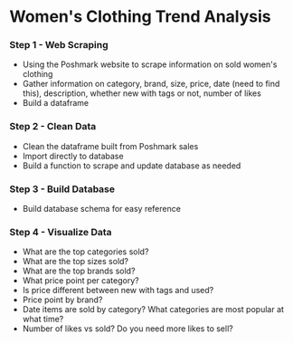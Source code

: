 # Women's Clothing Trend Analysis

### Step 1 - Web Scraping 
* Using the Poshmark website to scrape information on sold women's clothing
* Gather information on category, brand, size, price, date (need to find this), description, whether new with tags or not, number of likes
* Build a dataframe

### Step 2 - Clean Data
* Clean the dataframe built from Poshmark sales
* Import directly to database
* Build a function to scrape and update database as needed

### Step 3 - Build Database
* Build database schema for easy reference

### Step 4 - Visualize Data
* What are the top categories sold?
* What are the top sizes sold?
* What are the top brands sold?
* What price point per category?
* Is price different between new with tags and used?
* Price point by brand? 
* Date items are sold by category? What categories are most popular at what time?
* Number of likes vs sold? Do you need more likes to sell? 